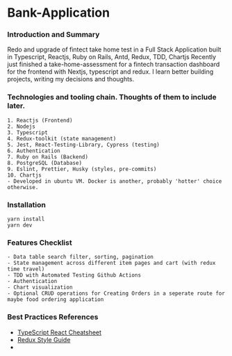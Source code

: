 # Bank-Application
### Introduction and Summary
Redo and upgrade of fintect take home test in a Full Stack Application built in Typescript, Reactjs, Ruby on Rails, Antd, Redux, TDD, Chartjs
Recently just finished a take-home-assessment for a fintech transaction dashboard for the frontend with Nextjs, typescript and redux.
I learn better building projects, writing my decisions and thoughts. 

### Technologies and tooling chain. Thoughts of them to include later.
```
1. Reactjs (Frontend)
2. Nodejs
3. Typescript
4. Redux-toolkit (state management)
5. Jest, React-Testing-Library, Cypress (testing)
6. Authentication
7. Ruby on Rails (Backend)
8. PostgreSQL (Database)
9. Eslint, Prettier, Husky (styles, pre-commits)
10. Chartjs
- Developed in ubuntu VM. Docker is another, probably 'hotter' choice otherwise.
```

### Installation 
```
yarn install
yarn dev
```

### Features Checklist
```
- Data table search filter, sorting, pagination
- State management across different item pages and cart (with redux time travel)
- TDD with Automated Testing Github Actions
- Authentication
- Chart visualization
- Optional CRUD operations for Creating Orders in a seperate route for maybe food ordering application
```

### Best Practices References
- [TypeScript React Cheatsheet](https://react-typescript-cheatsheet.netlify.app/)
- [Redux Style Guide](https://redux.js.org/style-guide/)
- 
